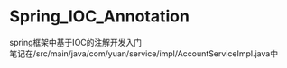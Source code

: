 # Spring_IOC_Annotation
spring框架中基于IOC的注解开发入门<br>
笔记在/src/main/java/com/yuan/service/impl/AccountServiceImpl.java中
